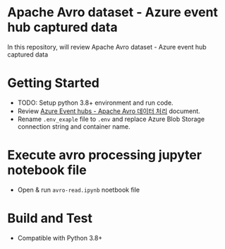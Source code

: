 # Apache Avro dataset - Azure event hub captured data
In this repository, will review Apache Avro dataset - Azure event hub captured data

# Getting Started
- TODO: Setup python 3.8+ environment and run code.
- Review [Azure Event hubs - Apache Avro 데이터 처리](https://www.sqler.com/board_Azure/1104364) document.
- Rename `.env_exaple` file to `.env` and replace Azure Blob Storage connection string and container name.

# Execute avro processing jupyter notebook file
- Open & run `avro-read.ipynb` noetbook file

# Build and Test
- Compatible with Python 3.8+